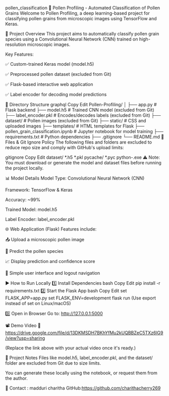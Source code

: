 pollen_classification
🌾 Pollen Profiling - Automated Classification of Pollen Grains Welcome to Pollen Profiling, a deep learning-based project for classifying pollen grains from microscopic images using TensorFlow and Keras.

🚀 Project Overview This project aims to automatically classify pollen grain species using a Convolutional Neural Network (CNN) trained on high-resolution microscopic images.

Key Features:

✅ Custom-trained Keras model (model.h5)

✅ Preprocessed pollen dataset (excluded from Git)

✅ Flask-based interactive web application

✅ Label encoder for decoding model predictions

📁 Directory Structure graphql Copy Edit Pollen-Profiling/ │ ├── app.py # Flask backend ├── model.h5 # Trained CNN model (excluded from Git) ├── label_encoder.pkl # Encodes/decodes labels (excluded from Git) ├── dataset/ # Pollen images (excluded from Git) ├── static/ # CSS and uploaded images ├── templates/ # HTML templates for Flask ├── pollen_grain_classification.ipynb # Jupyter notebook for model training ├── requirements.txt # Python dependencies ├── .gitignore └── README.md 🚫 Files & Git Ignore Policy The following files and folders are excluded to reduce repo size and comply with GitHub's upload limits:

gitignore Copy Edit dataset/ *.h5 *.pkl pycache/ *.pyc python-.exe ⚠ Note: You must download or generate the model and dataset files before running the project locally.

📊 Model Details Model Type: Convolutional Neural Network (CNN)

Framework: TensorFlow & Keras

Accuracy: ~99%

Trained Model: model.h5

Label Encoder: label_encoder.pkl

🌐 Web Application (Flask) Features include:

📤 Upload a microscopic pollen image

🧠 Predict the pollen species

📈 Display prediction and confidence score

🔁 Simple user interface and logout navigation

▶ How to Run Locally 1️⃣ Install Dependencies bash Copy Edit pip install -r requirements.txt 2️⃣ Start the Flask App bash Copy Edit set FLASK_APP=app.py set FLASK_ENV=development flask run (Use export instead of set on Linux/macOS)

3️⃣ Open in Browser Go to: http://127.0.0.1:5000

📽 Demo Video 🎥 https://drive.google.com/file/d/13DKMSDH7BKhYfMu2kUQBBZeC5TXz6lG9/view?usp=sharing

(Replace the link above with your actual video once it's ready.)

📄 Project Notes Files like model.h5, label_encoder.pkl, and the dataset/ folder are excluded from Git due to size limits.

You can generate these locally using the notebook, or request them from the author.

📧 Contact : madduri charitha 
GitHub:https://github.com/charithacherry269 
